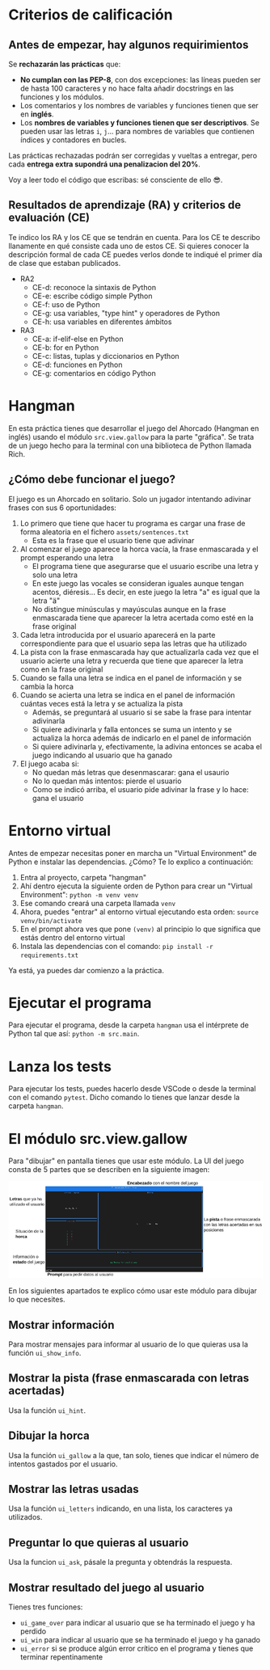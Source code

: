 # Criterios de calificación
## Antes de empezar, hay algunos requirimientos
Se **rechazarán las prácticas** que:

- **No cumplan con las PEP-8**, con dos excepciones: las líneas pueden ser de hasta 100 caracteres y no hace falta añadir docstrings en las funciones y los módulos.
- Los comentarios y los nombres de variables y funciones tienen que ser en **inglés**.
- Los **nombres de variables y funciones tienen que ser descriptivos**. Se pueden usar las letras `i`, `j`... para nombres de variables que contienen índices y contadores en bucles.

Las prácticas rechazadas podrán ser corregidas y vueltas a entregar, pero cada **entrega extra supondrá una penalizacion del 20%**.

Voy a leer todo el código que escribas: sé consciente de ello :sunglasses:.

## Resultados de aprendizaje (RA) y criterios de evaluación (CE)
Te indico los RA y los CE que se tendrán en cuenta. Para los CE te describo llanamente en qué consiste cada uno de estos CE. Si quieres conocer la descripción formal de cada CE puedes verlos donde te indiqué el primer día de clase que estaban publicados.

- RA2
  - CE-d: reconoce la sintaxis de Python
  - CE-e: escribe código simple Python
  - CE-f: uso de Python
  - CE-g: usa variables, "type hint" y operadores de Python
  - CE-h: usa variables en diferentes ámbitos
- RA3
  - CE-a: if-elif-else en Python
  - CE-b: for en Python
  - CE-c: listas, tuplas y diccionarios en Python
  - CE-d: funciones en Python
  - CE-g: comentarios en código Python

# Hangman
En esta práctica tienes que desarrollar el juego del Ahorcado (Hangman en inglés) usando el módulo `src.view.gallow` para la parte "gráfica". Se trata de un juego hecho para la terminal con una biblioteca de Python llamada Rich.

## ¿Cómo debe funcionar el juego?
El juego es un Ahorcado en solitario. Solo un jugador intentando adivinar frases con sus 6 oportunidades:

1. Lo primero que tiene que hacer tu programa es cargar una frase de forma aleatoria en el fichero `assets/sentences.txt`
   - Esta es la frase que el usuario tiene que adivinar
2. Al comenzar el juego aparece la horca vacía, la frase enmascarada y el prompt esperando una letra
   - El programa tiene que asegurarse que el usuario escribe una letra y solo una letra
   - En este juego las vocales se consideran iguales aunque tengan acentos, diéresis... Es decir, en este juego la letra "a" es igual que la letra "ä"
   - No distingue minúsculas y mayúsculas aunque en la frase enmascarada tiene que aparecer la letra acertada como esté en la frase original
3. Cada letra introducida por el usuario aparecerá en la parte correspondiente para que el usuario sepa las letras que ha utilizado
4. La pista con la frase enmascarada hay que actualizarla cada vez que el usuario acierte una letra y recuerda que tiene que aparecer la letra como en la frase original
5. Cuando se falla una letra se indica en el panel de información y se cambia la horca
6. Cuando se acierta una letra se indica en el panel de información cuántas veces está la letra y se actualiza la pista
   - Además, se preguntará al usuario si se sabe la frase para intentar adivinarla
   - Si quiere adivinarla y falla entonces se suma un intento y se actualiza la horca además de indicarlo en el panel de información
   - Si quiere adivinarla y, efectivamente, la adivina entonces se acaba el juego indicando al usuario que ha ganado
7. El juego acaba si:
   - No quedan más letras que desenmascarar: gana el usaurio
   - No lo quedan más intentos: pierde el usuario
   - Como se indicó arriba, el usuario pide adivinar la frase y lo hace: gana el usuario

# Entorno virtual
Antes de empezar necesitas poner en marcha un "Virtual Environment" de Python e instalar las dependencias. ¿Cómo? Te lo explico a continuación:

1. Entra al proyecto, carpeta "hangman"
2. Ahí dentro ejecuta la siguiente orden de Python para crear un "Virtual Environment": `python -m venv venv`
3. Ese comando creará una carpeta llamada `venv`
4. Ahora, puedes "entrar" al entorno virtual ejecutando esta orden: `source venv/bin/activate`
5. En el prompt ahora ves que pone `(venv)` al principio lo que significa que estás dentro del entorno virtual
6. Instala las dependencias con el comando: `pip install -r requirements.txt`

Ya está, ya puedes dar comienzo a la práctica.

# Ejecutar el programa
Para ejecutar el programa, desde la carpeta `hangman` usa el intérprete de Python tal que así: `python -m src.main`.

# Lanza los tests
Para ejecutar los tests, puedes hacerlo desde VSCode o desde la terminal con el comando `pytest`. Dicho comando lo tienes que lanzar desde la carpeta `hangman`.

# El módulo src.view.gallow
Para "dibujar" en pantalla tienes que usar este módulo. La UI del juego consta de 5 partes que se describen en la siguiente imagen:

![Captura de pantalla de la UI del juego](img/captura_pantalla.png)

En los siguientes apartados te explico cómo usar este módulo para dibujar lo que necesites.

## Mostrar información
Para mostrar mensajes para informar al usuario de lo que quieras usa la función `ui_show_info`.

## Mostrar la pista (frase enmascarada con letras acertadas)
Usa la función `ui_hint`.

## Dibujar la horca
Usa la función `ui_gallow` a la que, tan solo, tienes que indicar el número de intentos gastados por el usuario.

## Mostrar las letras usadas
Usa la función `ui_letters` indicando, en una lista, los caracteres ya utilizados.

## Preguntar lo que quieras al usuario
Usa la funcion `ui_ask`, pásale la pregunta y obtendrás la respuesta.

## Mostrar resultado del juego al usuario
Tienes tres funciones:

- `ui_game_over` para indicar al usuario que se ha terminado el juego y ha perdido
- `ui_win` para indicar al usuario que se ha terminado el juego y ha ganado
- `ui_error` si se produce algún error crítico en el programa y tienes que terminar repentinamente

